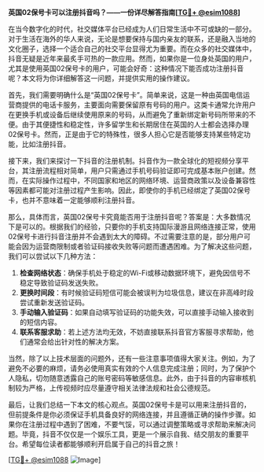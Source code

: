 **英国02保号卡可以注册抖音吗？——一份详尽解答指南[[TG💪+ @esim1088](https://t.me/s/esim1088)]**

在当今数字化的时代，社交媒体平台已经成为人们日常生活中不可或缺的一部分。对于生活在海外的华人来说，无论是想要保持与国内亲友的联系，还是融入当地的文化圈子，选择一个适合自己的社交平台显得尤为重要。而在众多的社交媒体中，抖音无疑是近年来最炙手可热的一款应用。然而，如果你是一位身处英国的用户，尤其是使用英国02保号卡的用户，可能会好奇：这种情况下能否成功注册抖音呢？本文将为你详细解答这一问题，并提供实用的操作建议。

首先，我们需要明确什么是“英国02保号卡”。简单来说，这是一种由英国电信运营商提供的电话卡服务，主要面向需要保留原有号码的用户。这类卡通常允许用户在更换手机或设备后继续使用原来的号码，从而避免了重新绑定新号码所带来的不便。由于其便捷性和稳定性，许多留学生和长期居住在英国的人士都会选择办理02保号卡。然而，正是由于它的特殊性，很多人担心它是否能够支持某些特定功能，比如注册抖音。

接下来，我们来探讨一下抖音的注册机制。抖音作为一款全球化的短视频分享平台，其注册流程相对简单，用户只需通过手机号码验证即可完成基本账户创建。然而，在实际操作过程中，不同国家和地区的网络环境、运营商政策以及设备兼容性等因素都可能对注册过程产生影响。因此，即使你的手机已经绑定了英国02保号卡，也并不意味着一定能够顺利注册抖音。

那么，具体而言，英国02保号卡究竟能否用于注册抖音呢？答案是：大多数情况下是可以的。根据我们的经验，只要你的手机支持国际漫游且网络连接正常，使用02保号卡进行抖音注册并不会遇到太大的障碍。不过需要注意的是，部分用户可能会因为运营商限制或者验证码接收失败等问题而遭遇困难。为了解决这些问题，我们可以尝试以下几种方法：

1. **检查网络状态**：确保手机处于稳定的Wi-Fi或移动数据环境下，避免因信号不稳定导致验证码发送失败。
2. **更换时间段**：有时候验证码短信可能会被误判为垃圾信息，建议在非高峰时段尝试重新发送验证码。
3. **手动输入验证码**：如果自动填写验证码的功能失效，可以直接手动输入接收到的短信内容。
4. **联系客服求助**：若上述方法均无效，不妨直接联系抖音官方客服寻求帮助，他们通常会给出针对性的解决方案。

当然，除了以上技术层面的问题外，还有一些注意事项值得大家关注。例如，为了避免不必要的麻烦，请务必使用真实有效的个人信息完成注册；同时，为了保护个人隐私，切勿随意透露自己的账号密码等敏感信息。此外，由于抖音的内容审核机制较为严格，上传视频时应尽量遵守相关法律法规和社会公德规范。

最后，让我们总结一下本文的核心观点。英国02保号卡是可以用来注册抖音的，但前提条件是你必须保证手机具备良好的网络连接，并且遵循正确的操作步骤。如果你在注册过程中遇到了困难，不要气馁，可以通过调整策略或寻求帮助来解决问题。毕竟，抖音不仅仅是一个娱乐工具，更是一个展示自我、结交朋友的重要平台。希望每位读者都能够顺利开启属于自己的抖音之旅！

[[TG💪+ @esim1088](https://t.me/s/esim1088) ![Image](https://i.postimg.cc/4NQfJmqS/Snipaste-2025-05-13-00-14-12.png)]